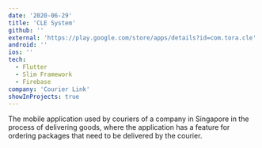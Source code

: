 ```yaml
---
date: '2020-06-29'
title: 'CLE System'
github: ''
external: 'https://play.google.com/store/apps/details?id=com.tora.cle'
android: ''
ios: ''
tech:
  - Flutter
  - Slim Framework
  - Firebase
company: 'Courier Link'
showInProjects: true
---
```


The mobile application used by couriers of a company in Singapore in the process of delivering goods, where the application has a feature for ordering packages that need to be delivered by the courier.
